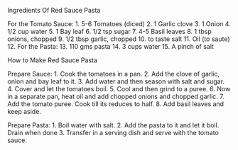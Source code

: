 Ingredients Of Red Sauce Pasta

For the Tomato Sauce:
    1. 5-6 Tomatoes (diced)
    2. 1 Garlic clove
    3. 1 Onion
    4. 1/2 cup water
    5. 1 Bay leaf
    6. 1/2 tsp sugar
    7. 4-5 Basil leaves
    8. 1 tbsp onions, chopped
    9. 1/2 tbsp garlic, chopped
    10. to taste salt
    11. Oil (to saute)
    12. For the Pasta:
    13. 110 gms pasta
    14. 3 cups water
    15. A pinch of salt

How to Make Red Sauce Pasta

Prepare Sauce:
    1. Cook the tomatoes in a pan.
    2. Add the clove of garlic, onion and bay leaf to it.
    3. Add water and then season with salt and sugar.
    4. Cover and let the tomatoes boil.
    5. Cool and then grind to a puree.
    6. Now in a separate pan, heat oil and add chopped onions and chopped garlic.
    7. Add the tomato puree. Cook till its reduces to half.
    8. Add basil leaves and keep aside.

Prepare Pasta:
    1. Boil water with salt.
    2. Add the pasta to it and let it boil. Drain when done
    3. Transfer in a serving dish and serve with the tomato sauce.
